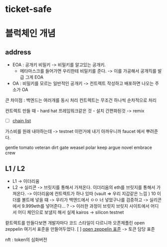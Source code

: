 # ticket-safe

# 블럭체인 개념

## address
- EOA : 공개키 비밀키 -> 비밀키를 알고있는 공개키.
    - 메타마스크를 들어가면 우리한테 비밀키를 준다.
    -> 이를 가공해서 공개킥를 발급 그게 EOA
- OA : 비밀키를 모르는 일반적인 공개키
    -> 컨트렉트 작성하고 배포하면 나오는 주소가 OA

큰 차이점 : 백엔드는 여러개를 동시 처리 컨트렉트는 무조건 하나씩 순차적으로 처리

컨트렉트 만들 때
    - hard hat 프레임워크같은 것
    - 설치 간편화된것 -> remix

- [ ] [chain list](https://chainlist.org/)

가스비를 원래 내야하는데
-> testnet 이런거에 내기 아까우니까 faucet 에서 뿌려준다.


gentle tomato veteran dirt gate weasel polar keep argue novel embrace crew

## L1 / L2
- L1 -> 이더리움
- L2 -> 실리콘 -> 브릿지를 통해서 가져온다. 이더리움의 eth를 브릿지를 통해서 가져온다.
    -> 이더리움에 컨트렉트가 하나 있따 (vault => 우리 지갑같은 느낌 ) 10 이더를 볼트에 넣을 떄 -> 우리가 백엔드에서 ㅇㅇ 너 넣었구나를 검증하고
    -> 실리콘에서 9.999eth를 넣어준다... ?
    -> 이러한 과정이 브릿지
    브릿지 사이트에서 어디서 어디 체인으로 보낼지 해서 실제 kairos -> silicon testnet

컽트렉트를 만들다보면 개발자마다 코드 스타일이 다르니까 오픈제플린 open zeppelin 여기서 표준을 만들어두었다.
[ ] [open zeppelin 표준](https://github.com/OpenZeppelin/openzeppelin-contracts/blob/master/contracts/token/ERC20/ERC20.sol)
-> 토큰 담당 표준

nft : token의 심화버전

